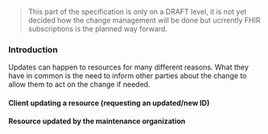 <blockquote class="stu-note">
    <p>This part of the specification is only on a DRAFT level, it is not yet decided how the change management will be done but ucrrently FHIR subscriptions is the planned way forward.</p>
 </blockquote>

### Introduction

Updates can happen to resources for many different reasons. What they have in common is the need to inform other parties about the change to allow them to act on the change if needed.
  
#### Client updating a resource (requesting an updated/new ID)

#### Resource updated by the maintenance organization

